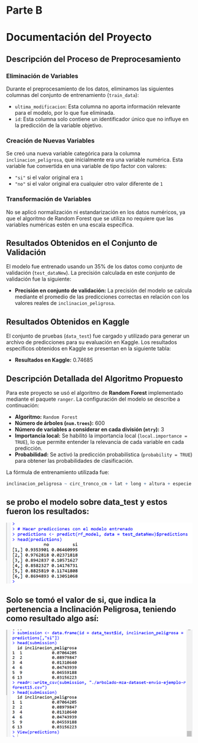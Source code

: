 # Parte B

# Documentación del Proyecto

## Descripción del Proceso de Preprocesamiento

### Eliminación de Variables
Durante el preprocesamiento de los datos, eliminamos las siguientes columnas del conjunto de entrenamiento (`train_data`):
- `ultima_modificacion`: Esta columna no aporta información relevante para el modelo, por lo que fue eliminada.
- `id`: Esta columna solo contiene un identificador único que no influye en la predicción de la variable objetivo.

### Creación de Nuevas Variables
Se creó una nueva variable categórica para la columna `inclinacion_peligrosa`, que inicialmente era una variable numérica. Esta variable fue convertida en una variable de tipo factor con valores:
- `"si"` si el valor original era `1`
- `"no"` si el valor original era cualquier otro valor diferente de `1`

### Transformación de Variables
No se aplicó normalización ni estandarización en los datos numéricos, ya que el algoritmo de Random Forest que se utiliza no requiere que las variables numéricas estén en una escala específica.

## Resultados Obtenidos en el Conjunto de Validación
El modelo fue entrenado usando un 35% de los datos como conjunto de validación (`test_dataNew`). La precisión calculada en este conjunto de validación fue la siguiente:
- **Precisión en conjunto de validación:** La precisión del modelo se calcula mediante el promedio de las predicciones correctas en relación con los valores reales de `inclinacion_peligrosa`.

## Resultados Obtenidos en Kaggle
El conjunto de pruebas (`data_test`) fue cargado y utilizado para generar un archivo de predicciones para su evaluación en Kaggle. Los resultados específicos obtenidos en Kaggle se presentan en la siguiente tabla:
- **Resultados en Kaggle:** 0.74685

## Descripción Detallada del Algoritmo Propuesto

Para este proyecto se usó el algoritmo de **Random Forest** implementado mediante el paquete `ranger`. La configuración del modelo se describe a continuación:

- **Algoritmo:** `Random Forest`
- **Número de árboles (`num.trees`):** 600
- **Número de variables a considerar en cada división (`mtry`):** 3
- **Importancia local:** Se habilitó la importancia local (`local.importance = TRUE`), lo que permite entender la relevancia de cada variable en cada predicción.
- **Probabilidad:** Se activó la predicción probabilística (`probability = TRUE`) para obtener las probabilidades de clasificación.

La fórmula de entrenamiento utilizada fue:
```r
inclinacion_peligrosa ~ circ_tronco_cm + lat + long + altura + especie + seccion + diametro_tronco + area_seccion
```

## se probo el modelo sobre data_test y estos fueron los resultados: 
![results data test](graficos/predicciones.png)

## Solo se tomó el valor de si, que indica la pertenencia a Inclinación Peligrosa, teniendo como resultado algo así:
![inclinacion peligrosa](graficos/inclinacion_peligrosa.png)

